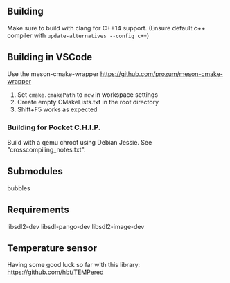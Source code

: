 ## Building
Make sure to build with clang for C++14 support. 
(Ensure default c++ compiler with `update-alternatives --config c++`)

## Building in VSCode
Use the meson-cmake-wrapper
https://github.com/prozum/meson-cmake-wrapper
1. Set `cmake.cmakePath` to `mcw` in workspace settings
2. Create empty CMakeLists.txt in the root directory
3. Shift+F5 works as expected

### Building for Pocket C.H.I.P.
Build with a qemu chroot using Debian Jessie. See "crosscompiling_notes.txt". 

## Submodules
bubbles

## Requirements
libsdl2-dev libsdl-pango-dev libsdl2-image-dev 

## Temperature sensor
Having some good luck so far with this library:
https://github.com/hbt/TEMPered

